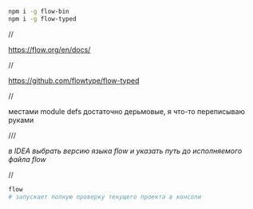 ```bash
npm i -g flow-bin
npm i -g flow-typed

```

//

https://flow.org/en/docs/

//

https://github.com/flowtype/flow-typed

//

местами module defs достаточно дерьмовые, я что-то переписываю руками

///


*в IDEA выбрать версию языка flow и указать путь до исполняемого файла flow*

//

```bash
flow
# запускает полную проверку текущего проекта в консоли
```
